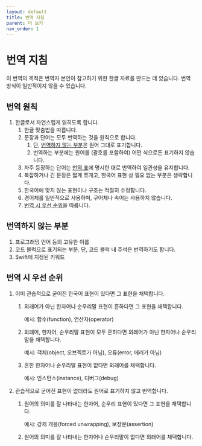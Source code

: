 ```yaml
---
layout: default
title: 번역 지침
parent: 더 보기
nav_order: 1
---
```


# 번역 지침

이 번역의 목적은 번역자 본인이 참고하기 위한 한글 자료를 만드는 데 있습니다. 번역 방식이 일반적이지 않을 수 있습니다.

## 번역 원칙

1. 한글로서 자연스럽게 읽히도록 합니다.
   1. 한글 맞춤법을 따릅니다. 
   2. 문장과 단어는 모두 번역하는 것을 원칙으로 합니다.
      1. 단, [번역하지 않는 부분](#번역하지-않는-부분)은 원어 그대로 표기합니다.
      2. 번역하는 부분에는 원어를 \(괄호를 포함하여\) 어떤 식으로든 표기하지 않습니다.
   3. 자주 등장하는 단어는 [번역 표](terminology.md)에 명시한 대로 번역하여 일관성을 유지합니다. 
   4. 복잡하거나 긴 문장은 짧게 쪼개고, 한국어 표현 상 필요 없는 부분은 생략합니다.
   5. 한국어에 맞지 않는 표현이나 구조는 적절히 수정합니다.
   6. 경어체를 일반적으로 사용하며, 구어체나 속어는 사용하지 않습니다.
   7. [번역 시 우선 순위](#번역-시-우선-순위)을 따릅니다.

## 번역하지 않는 부분

1. 프로그래밍 언어 등의 고유한 이름
2. 코드 블럭으로 표기되는 부분. 단, 코드 블럭 내 주석은 번역하기도 합니다.
3. Swift에 지정된 키워드

## 번역 시 우선 순위

1. 이미 관습적으로 굳어진 한국어 표현이 있다면 그 표현을 채택합니다.
   1. 외래어가 아닌 한자어나 순우리말 표현이 흔하다면 그 표현을 채택합니다.

      예시: 함수\(function\), 연산자\(operator\)

   2. 외래어, 한자어, 순우리말 표현이 모두 흔하다면 외래어가 아닌 한자어나 순우리말을 채택합니다.

      예시: 객체\(object, 오브젝트가 아님\), 오류\(error, 에러가 아님\)

   3. 흔한 한자어나 순우리말 표현이 없다면 외래어를 채택합니다.

      예시: 인스턴스\(instance\), 디버그\(debug\)
2. 관습적으로 굳어진 표현이 없더라도 원어로 표기하지 않고 번역합니다.

   1. 원어의 의미를 잘 나타내는 한자어, 순우리 표현이 있다면 그 표현을 채택합니다.

      예시: 강제 개봉\(forced unwrapping\), 보장문\(assertion\)

   2. 원어의 의미를 잘 나타내는 한자어나 순우리말이 없다면 외래어를 채택합니다.


